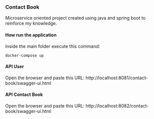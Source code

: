 ### Contact Book

Microservice oriented project created using java and spring boot to reinforce my knowledge.

#### How run the application

Inside the main folder execute this command:

	docker-compose up

#### API User

Open the browser and paste this URL: 
http://localhost:8081/contact-book/swagger-ui.html

#### API Contact Book

Open the browser and paste this URL: 
http://localhost:8082/contact-book/swagger-ui.html
